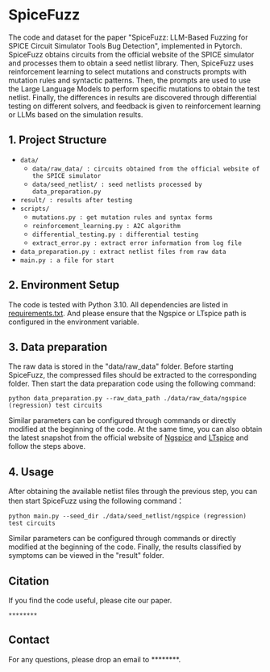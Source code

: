 # SpiceFuzz

The code and dataset for the paper "SpiceFuzz: LLM-Based Fuzzing for SPICE Circuit Simulator Tools Bug Detection", implemented in Pytorch. SpiceFuzz obtains circuits from the official website of the SPICE simulator and processes them to obtain a seed netlist library. Then, SpiceFuzz uses reinforcement learning to select mutations and constructs prompts with mutation rules and syntactic patterns. Then, the prompts are used to use the Large Language Models to perform specific mutations to obtain the test netlist. Finally, the differences in results are discovered through differential testing on different solvers, and feedback is given to reinforcement learning or LLMs based on the simulation results.

## 1. Project Structure
- `data/`
	- `data/raw_data/ : circuits obtained from the official website of the SPICE simulator`
	- `data/seed_netlist/ : seed netlists processed by data_preparation.py`
- `result/ : results after testing `
- `scripts/`
	- `mutations.py : get mutation rules and syntax forms`
	- `reinforcement_learning.py : A2C algorithm`
	- `differential_testing.py : differential testing`
	- `extract_error.py : extract error information from log file`
- `data_preparation.py : extract netlist files from raw data `
- `main.py : a file for start`

## 2. Environment Setup

The code is tested with Python 3.10. All dependencies are listed in [requirements.txt](requirements.txt). And please ensure that the Ngspice or LTspice path is configured in the environment variable.

## 3. Data preparation

The raw data is stored in the "data/raw_data" folder. Before starting SpiceFuzz, the compressed files should be extracted to the corresponding folder. Then start the data preparation code using the following command:
```
python data_preparation.py --raw_data_path ./data/raw_data/ngspice (regression) test circuits
```
Similar parameters can be configured through commands or directly modified at the beginning of the code. At the same time, you can also obtain the latest snapshot from the official website of [Ngspice](https://sourceforge.net/p/ngspice/ngspice/ci/master/tree/tests/) and [LTspice](https://www.analog.com/cn/resources/design-tools-and-calculators/ltspice-simulator/lt-spice-demo-circuits.html) and follow the steps above.

## 4. Usage

After obtaining the available netlist files through the previous step, you can then start SpiceFuzz using the following command：
```
python main.py --seed_dir ./data/seed_netlist/ngspice (regression) test circuits
```
Similar parameters can be configured through commands or directly modified at the beginning of the code. Finally, the results classified by symptoms can be viewed in the "result" folder.

## Citation

If you find the code useful, please cite our paper.
```
********
```

## Contact

For any questions, please drop an email to ********.
